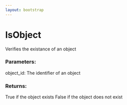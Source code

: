 ```yaml
---
layout: bootstrap
---
```


# IsObject

Verifies the existance of an object
        

### Parameters:

object_id: The identifier of an object
        

### Returns:


True if the object exists
False if the object does not exist
        
